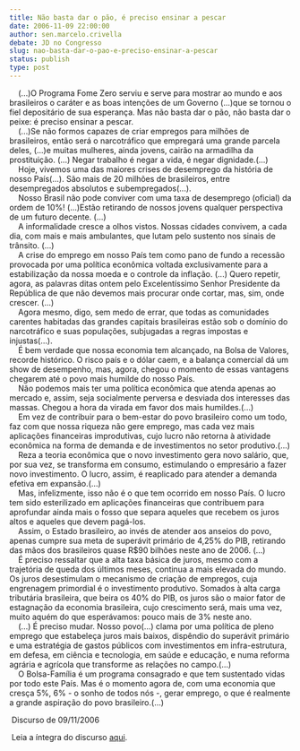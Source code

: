 ```yaml
---
title: Não basta dar o pão, é preciso ensinar a pescar
date: 2006-11-09 22:00:00
author: sen.marcelo.crivella
debate: JD no Congresso
slug: nao-basta-dar-o-pao-e-preciso-ensinar-a-pescar
status: publish 
type: post
---
```


    (...)O Programa Fome Zero serviu e serve para mostrar ao mundo e aos brasileiros o caráter e as boas intenções de um Governo (...)que se tornou o fiel depositário de sua esperança. Mas não basta dar o pão, não basta dar o peixe: é preciso ensinar a pescar.   
    (...)Se não formos capazes de criar empregos para milhões de brasileiros, então será o narcotráfico que empregará uma grande parcela deles, (...)e muitas mulheres, ainda jovens, cairão na armadilha da prostituição. (...) Negar trabalho é negar a vida, é negar dignidade.(...)   
    Hoje, vivemos uma das maiores crises de desemprego da história de nosso País(...). São mais de 20 milhões de brasileiros, entre desempregados absolutos e subempregados(...).   
    Nosso Brasil não pode conviver com uma taxa de desemprego (oficial) da ordem de 10%! (...)Estão retirando de nossos jovens qualquer perspectiva de um futuro decente. (...)   
    A informalidade cresce a olhos vistos. Nossas cidades convivem, a cada dia, com mais e mais ambulantes, que lutam pelo sustento nos sinais de trânsito. (...)   
    A crise do emprego em nosso País tem como pano de fundo a recessão provocada por uma política econômica voltada exclusivamente para a estabilização da nossa moeda e o controle da inflação. (...) Quero repetir, agora, as palavras ditas ontem pelo Excelentíssimo Senhor Presidente da República de que não devemos mais procurar onde cortar, mas, sim, onde crescer. (...)   
    Agora mesmo, digo, sem medo de errar, que todas as comunidades carentes habitadas das grandes capitais brasileiras estão sob o domínio do narcotráfico e suas populações, subjugadas a regras impostas e injustas(...).   
    É bem verdade que nossa economia tem alcançado, na Bolsa de Valores, recorde histórico. O risco país e o dólar caem, e a balança comercial dá um show de desempenho, mas, agora, chegou o momento de essas vantagens chegarem até o povo mais humilde do nosso País.   
    Não podemos mais ter uma política econômica que atenda apenas ao mercado e, assim, seja socialmente perversa e desviada dos interesses das massas. Chegou a hora da virada em favor dos mais humildes.(...)   
    Em vez de contribuir para o bem-estar do povo brasileiro como um todo, faz com que nossa riqueza não gere emprego, mas cada vez mais aplicações financeiras improdutivas, cujo lucro não retorna à atividade econômica na forma de demanda e de investimentos no setor produtivo.(...)   
    Reza a teoria econômica que o novo investimento gera novo salário, que, por sua vez, se transforma em consumo, estimulando o empresário a fazer novo investimento. O lucro, assim, é reaplicado para atender a demanda efetiva em expansão.(...)   
    Mas, infelizmente, isso não é o que tem ocorrido em nosso País. O lucro tem sido esterilizado em aplicações financeiras que contribuem para aprofundar ainda mais o fosso que separa aqueles que recebem os juros altos e aqueles que devem pagá-los.   
    Assim, o Estado brasileiro, ao invés de atender aos anseios do povo, apenas cumpre sua meta de superávit primário de 4,25% do PIB, retirando das mãos dos brasileiros quase R$90 bilhões neste ano de 2006. (...)   
    É preciso ressaltar que a alta taxa básica de juros, mesmo com a trajetória de queda dos últimos meses, continua a mais elevada do mundo. Os juros desestimulam o mecanismo de criação de empregos, cuja engrenagem primordial é o investimento produtivo. Somados à alta carga tributária brasileira, que beira os 40% do PIB, os juros são o maior fator de estagnação da economia brasileira, cujo crescimento será, mais uma vez, muito aquém do que esperávamos: pouco mais de 3% neste ano.   
    (...) É preciso mudar. Nosso povo(...) clama por uma política de pleno emprego que estabeleça juros mais baixos, dispêndio do superávit primário e uma estratégia de gastos públicos com investimentos em infra-estrutura, em defesa, em ciência e tecnologia, em saúde e educação, e numa reforma agrária e agrícola que transforme as relações no campo.(...)   
    O Bolsa-Família é um programa consagrado e que tem sustentado vidas por todo este País. Mas é o momento agora de, com uma economia que cresça 5%, 6% - o sonho de todos nós -, gerar emprego, o que é realmente a grande aspiração do povo brasileiro.(...)  
  
 Discurso de 09/11/2006  
  
 Leia a íntegra do discurso [aqui](http://www.senado.gov.br/sf/atividade/plenario/sessao/disc/listaDisc.asp?s=192.4.52.O).   

